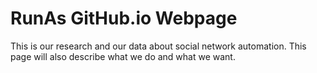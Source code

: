 # RunAs GitHub.io Webpage

This is our research and our data about social network
automation. This page will also describe what we do and what we want.
